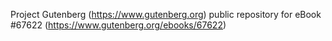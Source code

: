 Project Gutenberg (https://www.gutenberg.org) public repository for
eBook #67622 (https://www.gutenberg.org/ebooks/67622)
